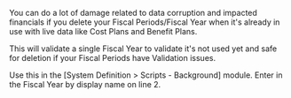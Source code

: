 You can do a lot of damage related to data corruption and impacted financials if you delete your Fiscal Periods/Fiscal Year when it's already in use with live data like Cost Plans and Benefit Plans. 

This will validate a single Fiscal Year to validate it's not used yet and safe for deletion if your Fiscal Periods have Validation issues.

Use this in the [System Definition > Scripts - Background] module. Enter in the Fiscal Year by display name on line 2.
